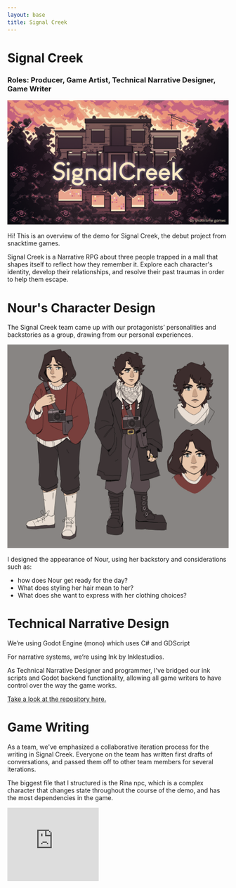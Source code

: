 ```yaml
---
layout: base
title: Signal Creek
---
```

# Signal Creek
### Roles: Producer, Game Artist, Technical Narrative Designer, Game Writer
![Signal Creek Cover Image](images/signal_creek_heroimage.png)

Hi! This is an overview of the demo for Signal Creek, the debut project from snacktime games.

Signal Creek is a Narrative RPG about three people trapped in a mall that shapes itself to reflect how they remember it. Explore each character's identity, develop their relationships, and resolve their past traumas in order to help them escape.

# Nour's Character Design
The Signal Creek team came up with our protagonistsʼ personalities and backstories as a group, drawing from our personal experiences. 

![Nour Character Design](images/art/characters_nourdesign.png)

I designed the appearance of Nour, using her backstory and considerations such as:
- how does Nour get ready for the day? 
- What does styling her hair mean to her? 
- What does she want to express with her clothing choices?

# Technical Narrative Design
Weʼre using Godot Engine (mono) which uses C# and GDScript 

For narrative systems, weʼre using Ink by Inklestudios. 

As Technical Narrative Designer and programmer, I've bridged our ink scripts and Godot backend functionality, allowing all game writers to have control over the way the game works.

[Take a look at the repository here.](https://github.com/crowswalk/signal_creek)

# Game Writing
As a team, we've emphasized a collaborative iteration process for the writing in Signal Creek. Everyone on the team has written first drafts of conversations, and passed them off to other team members for several iterations.

The biggest file that I structured is the Rina npc, which is a complex character that changes state throughout the course of the demo, and has the most dependencies in the game.

<iframe frameborder="0" src="https://itch.io/embed/1835348?bg_color=13141f&amp;fg_color=ffffff&amp;link_color=c8b8cd&amp;border_color=41424d" width="208" height="167"><a href="https://crowswalk.itch.io/signal-creek">Signal Creek by crowswalk, adomaniia, Esra Slovak, ernabalayan, frogf, aw225</a></iframe>
